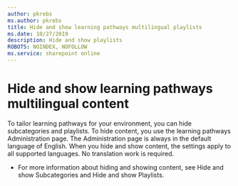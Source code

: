 ```yaml
---
author: pkrebs
ms.author: pkrebs
title: Hide and show learning pathways multilingual playlists
ms.date: 10/27/2019
description: Hide and show playlists
ROBOTS: NOINDEX, NOFOLLOW
ms.service: sharepoint online
---
```


# Hide and show learning pathways multilingual content 

To tailor learning pathways for your environment, you can hide subcategories and playlists. To hide content, you use the learning pathways Administration page. The Administration page is always in the default language of English. When you hide and show content, the settings apply to all supported languages. No translation work is required. 

- For more information about hiding and showing content, see Hide and show Subcategories and Hide and show Playlists. 



